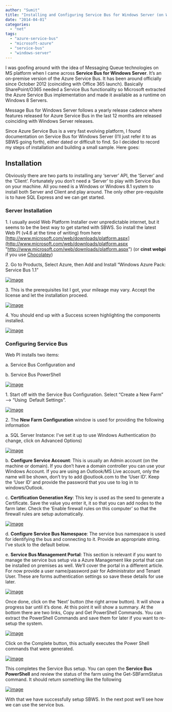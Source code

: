 ```yaml
---
author: "Sumit"
title: "Installing and Configuring Service Bus for Windows Server (on Windows 8.1 + VS2013)"
date: "2014-04-01"
categories: 
  - "net"
tags: 
  - "azure-service-bus"
  - "microsoft-azure"
  - "service-bus"
  - "windows-server"
---
```


I was goofing around with the idea of Messaging Queue technologies on MS platform when I came across **Service Bus for Windows Server**. It’s an on-premise version of the Azure Service Bus. It has been around officially since October 2012 (coinciding with Office 365 launch). Basically SharePoint/O365 needed a Service Bus functionality so Microsoft extracted the Azure Service Bus implementation and made it available as a runtime on Windows 8 Servers.

Message Bus for Windows Server follows a yearly release cadence where features released for Azure Service Bus in the last 12 months are released coinciding with Windows Server releases.

Since Azure Service Bus is a very fast evolving platform, I found documentation on Service Bus for Windows Server (I’ll just refer it to as SBWS going forth), either dated or difficult to find. So I decided to record my steps of installation and building a small sample. Here goes:

## Installation

Obviously there are two parts to installing any ‘server’ API, the ‘Server’ and the ‘Client’. Fortunately you don’t need a ‘Server’ to play with Service Bus on your machine. All you need is a Windows or Windows 8.1 system to install both Server and Client and play around. The only other pre-requisite is to have SQL Express and we can get started.

### Server Installation

1\. I usually avoid Web Platform Installer over unpredictable internet, but it seems to be the best way to get started with SBWS. So install the latest Web PI (v4.6 at the time of writing) from here [http://www.microsoft.com/web/downloads/platform.aspx](http://www.microsoft.com/web/downloads/platform.aspx "http://www.microsoft.com/web/downloads/platform.aspx") (or **cinst webpi** if you use [Chocolatey](http://www.chocolatey.org "Chocolatey"))

2\. Go to Products, Select Azure, then Add and Install “Windows Azure Pack: Service Bus 1.1”

[![image](images/image_thumb.png "image")](/images/blog/2014/04/images/image.png)

3\. This is the prerequisites list I got, your mileage may vary. Accept the license and let the installation proceed.

[![image](images/image_thumb1.png "image")](/images/blog/2014/04/images/image1.png)

4\. You should end up with a Success screen highlighting the components installed.

[![image](images/image91_thumb.png "image")](/images/blog/2014/04/images/image91.png)

### Configuring Service Bus

Web PI installs two items:

a. Service Bus Configuration and

b. Service Bus PowerShell

[![image](images/image_thumb2.png "image")](/images/blog/2014/04/images/image2.png)

1\. Start off with the Service Bus Configuration. Select “Create a New Farm” –> “Using  Default Settings”.

[![image](images/image16_thumb.png "image")](/images/blog/2014/04/images/image16.png)

2\. The **New Farm Configuration** window is used for providing the following information

a. SQL Server Instance: I’ve set it up to use Windows Authentication (to change, click on Advanced Options)

[![image](images/image_thumb3.png "image")](/images/blog/2014/04/images/image3.png)

b. **Configure Service Account**: This is usually an Admin account (on the machine or domain). If you don’t have a domain controller you can use your Windows Account. If you are using an Outlook/MS Live account, only the name will be shown, don’t try to add @outlook.com to the ‘User ID’. Keep the ‘User ID’ and provide the password that you use to log in to windows/Outlook.

c. **Certification Generation Key**: This key is used as the seed to generate a Certificate. Save the value you enter it, it so that you can add nodes to the farm later. Check the ‘Enable firewall rules on this computer’ so that the firewall rules are setup automatically.

[![image](images/image_thumb4.png "image")](/images/blog/2014/04/images/image4.png)

d. **Configure Service Bus Namespace**: The service bus namespace is used for identifying the bus and connecting to it. Provide an appropriate string. I’ve stuck to the default below.

e. **Service Bus Management Portal**: This section is relevant if you want to manage the service bus setup via a Azure Management like portal that can be installed on premises as well. We’ll cover the portal in a different article. For now provide a user name/password pair for Administrator and Tenant User. These are forms authentication settings so save these details for use later.

[![image](images/image_thumb5.png "image")](/images/blog/2014/04/images/image5.png)

Once done, click on the ‘Next’ button (the right arrow button). It will show a progress bar until it’s done. At this point it will show a summary. At the bottom there are two links, Copy and Get PowerShell Commands. You can extract the PowerShell Commands and save them for later if you want to re-setup the system.

[![image](images/image_thumb6.png "image")](/images/blog/2014/04/images/image6.png)

Click on the Complete button, this actually executes the Power Shell commands that were generated.

[![image](images/image39_thumb.png "image")](/images/blog/2014/04/images/image39.png)

This completes the Service Bus setup. You can open the **Service Bus PowerShell** and review the status of the farm using the Get-SBFarmStatus command. It should return something like the following

[![image](images/image_thumb7.png "image")](/images/blog/2014/04/images/image7.png)

With that we have successfully setup SBWS. In the next post we’ll see how we can use the service bus.
